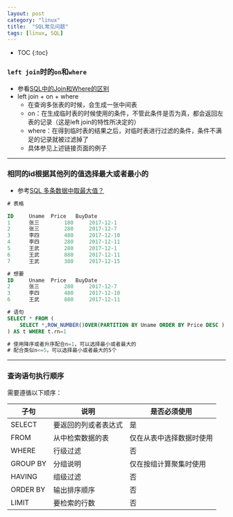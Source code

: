 ```yaml
---
layout: post
category: "linux"
title:  "SQL常见问题"
tags: [linux, SQL]
---
```


- TOC
{:toc}

### `left join`时的`on`和`where`

* 参看[SQL中的Join和Where的区别](https://developer.aliyun.com/article/376565)
* left join + on + where
	* 在查询多张表的时候，会生成一张中间表
	* on：在生成临时表的时候使用的条件，不管此条件是否为真，都会返回左表的记录（这是left join的特性所决定的）
	* where：在得到临时表的结果之后，对临时表进行过滤的条件，条件不满足的记录就被过滤掉了
	* 具体参见上述链接页面的例子

---

### 相同的id根据其他列的值选择最大或者最小的

* 参考[SQL 多条数据中取最大值？](https://bbs.csdn.net/topics/392295893)

```sql
# 表格

ID     Uname  Price   BuyDate
1      张三        180     2017-12-1
2      张三        280     2017-12-7
3      李四        480     2017-12-10
4      李四        280     2017-12-11
5      王武        280     2017-12-1
6      王武        880     2017-12-11
7      王武        380     2017-12-15

# 想要
ID     Uname  Price   BuyDate
2      张三        280     2017-12-7
3      李四        480     2017-12-10
6      王武        880     2017-12-11

# 语句
SELECT * FROM (
    SELECT *,ROW_NUMBER()OVER(PARTITION BY Uname ORDER BY Price DESC ) AS rn FROM #t
) AS t WHERE t.rn=1

# 使用降序或者升序配合n=1，可以选择最小或者最大的
# 配合类似n<=5，可以选择最小或者最大的5个
```

---

### 查询语句执行顺序

需要遵循以下顺序：

|子句|说明|是否必须使用|
|---|---|---|
|SELECT|要返回的列或者表达式|是|
|FROM|从中检索数据的表|仅在从表中选择数据时使用|
|WHERE|行级过滤|否|
|GROUP BY|分组说明|仅在按组计算聚集时使用|
|HAVING|组级过滤|否|
|ORDER BY|输出排序顺序|否|
|LIMIT|要检索的行数|否|
